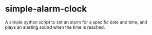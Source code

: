 # simple-alarm-clock
A simple python script to set an alarm for a specific date and time, and plays an alerting sound when the time is reached.
